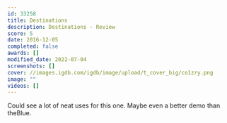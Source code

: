 ```yaml
---
id: 33258
title: Destinations
description: Destinations - Review
score: 5
date: 2016-12-05
completed: false
awards: []
modified_date: 2022-07-04
screenshots: []
cover: //images.igdb.com/igdb/image/upload/t_cover_big/co1zry.png
image: ""
videos: []
---
```

Could see a lot of neat uses for this one. Maybe even a better demo than theBlue.